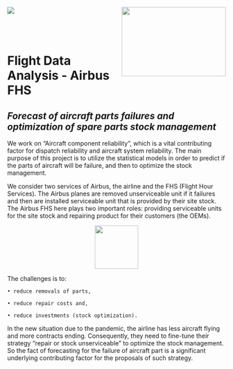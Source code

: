 <img align="left" src="http://www.math.univ-toulouse.fr/~besse/Wikistat/Images/Logo_INSAvilletoulouse-RVB.png"> <img align="right" width="240" height="160" src="https://github.com/nghitruyen/Flight_Data_Analysis/blob/main/images/logo-AirbusFHS.png">
<br />
<br />
<br />
<br />

# Flight Data Analysis - Airbus FHS

## *Forecast of aircraft parts failures and optimization of spare parts stock management*

We work on “Aircraft component reliability”, which is a vital contributing factor for dispatch reliability and aircraft system reliability. The main purpose of this project is to utilize the statistical models in order to predict if the parts of aircraft will be failure, and then to optimize the stock management.

We consider two services of Airbus, the airline and the FHS (Flight Hour Services). The Airbus planes are removed unserviceable unit if it failures and then are installed serviceable unit that is provided by their site stock. The Airbus FHS here plays two important roles: providing serviceable units for the site stock and repairing product for their customers (the OEMs).

<p align="center">
  <img src="https://github.com/nghitruyen/Flight_Data_Analysis/blob/main/images/AirbusFHS_activities.png" width="100" />
</p>

The challenges is to:

    • reduce removals of parts,
    
    • reduce repair costs and,
    
    • reduce investments (stock optimization).
    
In the new situation due to the pandemic, the airline has less aircraft flying and more contracts ending. Consequently, they need to fine-tune their strategy “repair or stock unserviceable” to optimize the stock management. So the fact of forecasting for the failure of aircraft part is a significant underlying contributing factor for the proposals of such strategy. 
